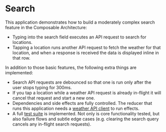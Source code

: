 # Search

This application demonstrates how to build a moderately complex search feature in the Composable Architecture:

* Typing into the search field executes an API request to search for locations.
* Tapping a location runs another API request to fetch the weather for that location, and when a response is received the data is displayed inline in that row.

In addition to those basic features, the following extra things are implemented:

* Search API requests are debounced so that one is run only after the user stops typing for 300ms.
* If you tap a location while a weather API request is already in-flight it will cancel that request and start a new one.
* Dependencies and side effects are fully controlled. The reducer that runs this application needs a [weather API client](Search/WeatherClient.swift) to run effects.
* A full [test suite](SearchTests/SearchTests.swift) is implemented. Not only is core functionality tested, but also failure flows and subtle edge cases (e.g. clearing the search query cancels any in-flight search requests).


